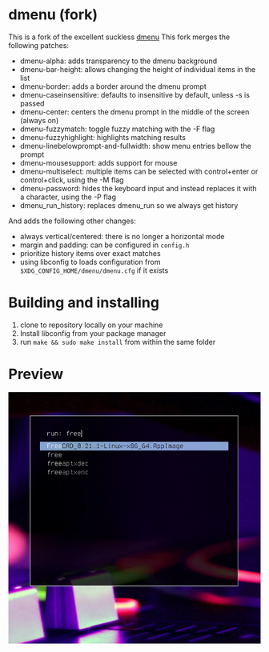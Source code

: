 dmenu (fork)
============

This is a fork of the excellent suckless [dmenu](https://tools.suckless.org/dmenu)
This fork merges the following patches: 

- dmenu-alpha: adds transparency to the dmenu background
- dmenu-bar-height: allows changing the height of individual items in the list
- dmenu-border: adds a border around the dmenu prompt
- dmenu-caseinsensitive: defaults to insensitive by default, unless -s is passed
- dmenu-center: centers the dmenu prompt in the middle of the screen (always on)
- dmenu-fuzzymatch: toggle fuzzy matching with the -F flag
- dmenu-fuzzyhighlight: highlights matching results
- dmenu-linebelowprompt-and-fullwidth: show menu entries bellow the prompt
- dmenu-mousesupport: adds support for mouse 
- dmenu-multiselect: multiple items can be selected with control+enter or control+click, using the -M flag
- dmenu-password: hides the keyboard input and instead replaces it with a character, using the -P flag
- dmenu_run_history: replaces dmenu_run so we always get history 

And adds the following other changes: 
- always vertical/centered: there is no longer a horizontal mode
- margin and padding: can be configured in `config.h`
- prioritize history items over exact matches
- using libconfig to loads configuration from `$XDG_CONFIG_HOME/dmenu/dmenu.cfg` if it exists


Building and installing
=======================

1. clone to repository locally on your machine
2. Install libconfig from your package manager
3. run `make && sudo make install` from within the same folder

Preview
=======

![dmenu](dmenu.png)
